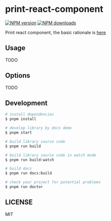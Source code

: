 # print-react-component

[![NPM version](https://img.shields.io/npm/v/print-react-component.svg?style=flat)](https://npmjs.org/package/print-react-component)
[![NPM downloads](http://img.shields.io/npm/dm/print-react-component.svg?style=flat)](https://npmjs.org/package/print-react-component)

Print react component, the basic rationale is [here](https://blog.bowen.cool/posts/way-to-print-partial-html-page)

## Usage

TODO

## Options

TODO

## Development

```bash
# install dependencies
$ pnpm install

# develop library by docs demo
$ pnpm start

# build library source code
$ pnpm run build

# build library source code in watch mode
$ pnpm run build:watch

# build docs
$ pnpm run docs:build

# check your project for potential problems
$ pnpm run doctor
```

## LICENSE

MIT
